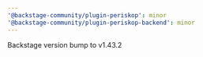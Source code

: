 ```yaml
---
'@backstage-community/plugin-periskop': minor
'@backstage-community/plugin-periskop-backend': minor
---
```


Backstage version bump to v1.43.2
